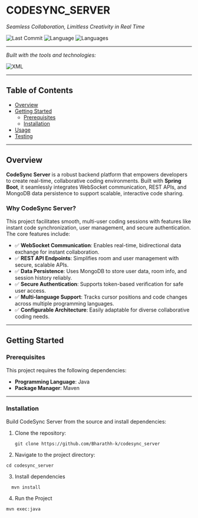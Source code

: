 # CODESYNC_SERVER

_Seamless Collaboration, Limitless Creativity in Real Time_

![Last Commit](https://img.shields.io/badge/last%20commit-april-blue)
![Language](https://img.shields.io/badge/java-100%25-blue)
![Languages](https://img.shields.io/badge/languages-1-informational)

---

_Built with the tools and technologies:_

![XML](https://img.shields.io/badge/-XML-000?logo=xml&logoColor=white)

---

## Table of Contents

- [Overview](#overview)
- [Getting Started](#getting-started)
  - [Prerequisites](#prerequisites)
  - [Installation](#installation)
- [Usage](#usage)
- [Testing](#testing)

---

## Overview

**CodeSync Server** is a robust backend platform that empowers developers to create real-time, collaborative coding environments. Built with **Spring Boot**, it seamlessly integrates WebSocket communication, REST APIs, and MongoDB data persistence to support scalable, interactive code sharing.

### Why CodeSync Server?

This project facilitates smooth, multi-user coding sessions with features like instant code synchronization, user management, and secure authentication. The core features include:

- ✅ **WebSocket Communication**: Enables real-time, bidirectional data exchange for instant collaboration.
- ✅ **REST API Endpoints**: Simplifies room and user management with secure, scalable APIs.
- ✅ **Data Persistence**: Uses MongoDB to store user data, room info, and session history reliably.
- ✅ **Secure Authentication**: Supports token-based verification for safe user access.
- ✅ **Multi-language Support**: Tracks cursor positions and code changes across multiple programming languages.
- ✅ **Configurable Architecture**: Easily adaptable for diverse collaborative coding needs.

---

## Getting Started

### Prerequisites

This project requires the following dependencies:

- **Programming Language**: Java  
- **Package Manager**: Maven

---

### Installation

Build CodeSync Server from the source and install dependencies:

1. Clone the repository:
   ```
   git clone https://github.com/Bharathh-k/codesync_server

2. Navigate to the project directory:
  ```
  cd codesync_server
```

3. Install dependencies
```
  mvn install
```

4. Run the Project
```
mvn exec:java
```


